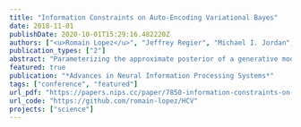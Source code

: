 ```yaml
---
title: "Information Constraints on Auto-Encoding Variational Bayes"
date: 2018-11-01
publishDate: 2020-10-01T15:29:16.482220Z
authors: ["<u>Romain Lopez</u>", "Jeffrey Regier", "Michael I. Jordan", "Nir Yosef"]
publication_types: ["2"]
abstract: "Parameterizing the approximate posterior of a generative model with neural networks has become a common theme in recent machine learning research. While providing appealing flexibility, this approach makes it difficult to impose or assess structural constraints such as conditional independence. We propose a framework for learning representations that relies on Auto-Encoding Variational Bayes and whose search space is constrained via kernel-based measures of independence. In particular, our method employs the d-variable Hilbert-Schmidt Independence Criterion (dHSIC) to enforce independence between the latent representations and arbitrary nuisance factors. We show how to apply this method to a range of problems, including the problems of learning invariant representations and the learning of interpretable representations. We also present a full-fledged application to single-cell RNA sequencing (scRNA-seq). In this setting the biological signal is mixed in complex ways with sequencing errors and sampling effects. We show that our method out-performs the state-of-the-art in this domain."
featured: true
publication: "*Advances in Neural Information Processing Systems*"
tags: ["conference", "featured"]
url_pdf: "https://papers.nips.cc/paper/7850-information-constraints-on-auto-encoding-variational-bayes.pdf"
url_code: "https://github.com/romain-lopez/HCV"
projects: ["science"]
---
```


